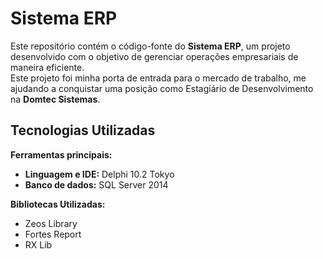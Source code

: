 # Sistema ERP

Este repositório contém o código-fonte do **Sistema ERP**, um projeto desenvolvido com o objetivo de gerenciar operações empresariais de maneira eficiente.  
Este projeto foi minha porta de entrada para o mercado de trabalho, me ajudando a conquistar uma posição como Estagiário de Desenvolvimento na **Domtec Sistemas**.


## Tecnologias Utilizadas

**Ferramentas principais:**
- **Linguagem e IDE:** Delphi 10.2 Tokyo  
- **Banco de dados:** SQL Server 2014  

**Bibliotecas Utilizadas:**
- Zeos Library  
- Fortes Report  
- RX Lib
